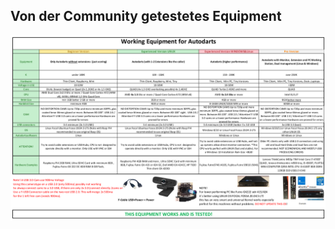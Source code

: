 ## Von der Community getestetes Equipment

![](https://github.com/SteveMutter/autodarts-Community-Docs/blob/main/source/image14.png)
